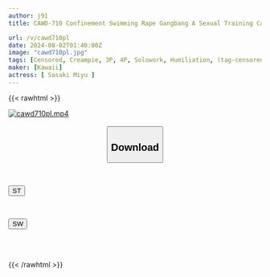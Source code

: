 ```yaml
---
author: j91
title: CAWD-710 Confinement Swimming Rape Gangbang A Sexual Training Camp Where Pussy Gets Creampied Over And Over Again By Insatiable Guys Miyu Sasaki

url: /v/cawd710pl
date: 2024-08-02T01:40:00Z
image: "cawd710pl.jpg"
tags: [Censored, Creampie, 3P, 4P, Solowork, Humiliation, (tag-censored), Slender	]
maker: [Kawaii]
actress: [ Sasaki Miyu ]
---
```



{{< rawhtml >}}

<div class="video" data-videoid="7R07zZ8z92IAaAv">
    <a href="javascript:;">
        <img src="/v/cawd710pl/cawd710pl.jpg" width="WIDTH" height="HEIGHT" alt="cawd710pl.mp4" loading="lazy">
    </a>
</div>

<script type="text/javascript" src="https://j91.asia/asset/on-demand-st.js"></script>

<br>
  <link rel="stylesheet" href="https://j91.asia/asset/bs5.css">
  
  <center>
  <button class="btn btn-primary" type="button" data-bs-toggle="collapse" data-bs-target=".multi-collapse" aria-expanded="false" aria-controls="multiCollapseExample1 multiCollapseExample2"><h2>Download</h2></button></center>
</p>
<div class="row">
  <div class="col">
    <div class="collapse multi-collapse" id="multiCollapseExample1">
      <div class="card card-body">
	      	      <br>
<div class="buttons">  
<p><a href="/v/cawd710pl/st.html" target="_blank"><button class="btn-hover color-3"><i class="fa fa-download"></i> ST</button></a></p></div>
    </div>
  </div>
</div>
  <div class="col">
    <div class="collapse multi-collapse" id="multiCollapseExample2">
      <div class="card card-body">
	      <br>
<div class="buttons">
<p><a href="/v/cawd710pl/sw.html" target="_blank"><button class="btn-hover color-2"><i class="fa fa-download"></i> SW</button></a></p></div>
<br><br>
      </div>
    </div>
  </div>
</div>

{{< /rawhtml >}}